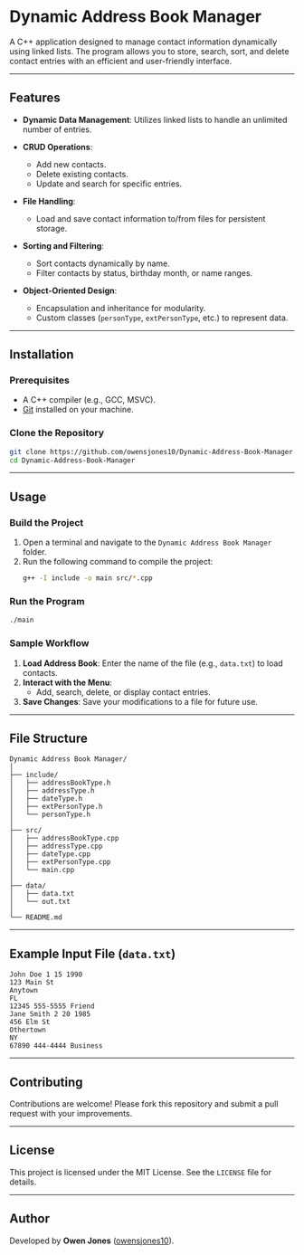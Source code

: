 
# Dynamic Address Book Manager

A C++ application designed to manage contact information dynamically using linked lists. The program allows you to store, search, sort, and delete contact entries with an efficient and user-friendly interface.

---

## Features

- **Dynamic Data Management**:
  Utilizes linked lists to handle an unlimited number of entries.

- **CRUD Operations**:
  - Add new contacts.
  - Delete existing contacts.
  - Update and search for specific entries.

- **File Handling**:
  - Load and save contact information to/from files for persistent storage.

- **Sorting and Filtering**:
  - Sort contacts dynamically by name.
  - Filter contacts by status, birthday month, or name ranges.

- **Object-Oriented Design**:
  - Encapsulation and inheritance for modularity.
  - Custom classes (`personType`, `extPersonType`, etc.) to represent data.

---

## Installation

### Prerequisites

- A C++ compiler (e.g., GCC, MSVC).
- [Git](https://git-scm.com/) installed on your machine.

### Clone the Repository

```bash
git clone https://github.com/owensjones10/Dynamic-Address-Book-Manager.git
cd Dynamic-Address-Book-Manager
```

---

## Usage

### Build the Project

1. Open a terminal and navigate to the `Dynamic Address Book Manager` folder.
2. Run the following command to compile the project:
   ```bash
   g++ -I include -o main src/*.cpp
   ```

### Run the Program

```bash
./main
```

### Sample Workflow

1. **Load Address Book**: Enter the name of the file (e.g., `data.txt`) to load contacts.
2. **Interact with the Menu**:
   - Add, search, delete, or display contact entries.
3. **Save Changes**: Save your modifications to a file for future use.

---

## File Structure

```
Dynamic Address Book Manager/
│
├── include/
│   ├── addressBookType.h
│   ├── addressType.h
│   ├── dateType.h
│   ├── extPersonType.h
│   └── personType.h
│
├── src/
│   ├── addressBookType.cpp
│   ├── addressType.cpp
│   ├── dateType.cpp
│   ├── extPersonType.cpp
│   └── main.cpp
│
├── data/
│   ├── data.txt
│   └── out.txt
│
└── README.md
```

---

## Example Input File (`data.txt`)

```plaintext
John Doe 1 15 1990
123 Main St
Anytown
FL
12345 555-5555 Friend
Jane Smith 2 20 1985
456 Elm St
Othertown
NY
67890 444-4444 Business
```

---

## Contributing

Contributions are welcome! Please fork this repository and submit a pull request with your improvements.

---

## License

This project is licensed under the MIT License. See the `LICENSE` file for details.

---

## Author

Developed by **Owen Jones** ([owensjones10](https://github.com/owensjones10)).
